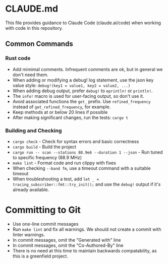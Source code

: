 # CLAUDE.md

This file provides guidance to Claude Code (claude.ai/code) when working with code in this repository.

## Common Commands

### Rust code
- Add mimimal comments. Infrequent comments are ok, but in general we don't need them.
- When adding or modifying a debug! log statement, use the json key value style: `debug!(key1 = value1, key2 = value2, ...)`
- When adding debug output, prefer `debug!` to `eprintln!` or `println!`.
- The `info!` macro is used for user-facing output, so don't use it.
- Avoid associated functions the `get_` prefix. Use `refined_frequency` instead of `get_refined_frequency`, for example.
- Keep methods at or below 20 lines if possible
- After making significant changes, run the tests: `cargo t`

### Building and Checking
- `cargo check` - Check for syntax errors and basic correctness
- `cargo build` - Build the project
- `cargo run -- scan --stations 88.9e6 --duration 1 --json` - Run tuned to specific frequency (88.9 MHz)
- `make lint` - Format code and run clippy with fixes
- When checking `--band fm`, use a timeout command with a suitable timeout
- When troubleshooting a test, add `let _ = tracing_subscriber::fmt::try_init();` and use the `debug!` output if it's already available.

# Committing to Git
- Use one-line commit messages
- Run `make lint` and fix all warnings. We should not create a commit with linter warnings.
- In commit messages, omit the "Generated with" line
- In commit messages, omit the "Co-Authored-By" line
- There is no need at this time to maintain backwards compatability, as this is a greenfield project.